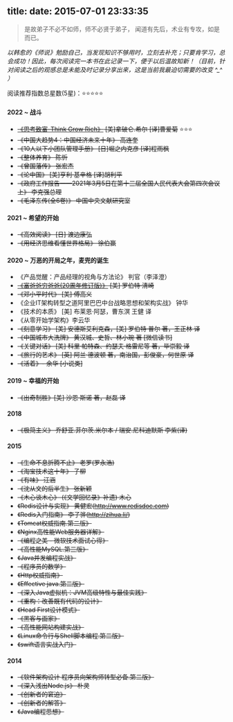 title: 
date: 2015-07-01 23:33:35
---
> 是故弟子不必不如师，师不必贤于弟子，
> 闻道有先后，术业有专攻，如是而已。 

*以韩愈的《师说》勉励自己，当发现知识不够用时，立刻去补充；只要肯学习，总会成功！因此，每次阅读完一本书在此记录一下，便于以后温故知新！（目前，针对阅读之后的观感总是未能及时记录分享出来，这是当前我最迫切需要的改变  ^_^ ）*

阅读推荐指数总星数(5星)：⭐⭐⭐⭐⭐


#### 2022 ~ 战斗
* ~~[《思考致富-Think Grow Rich》](https://effine.cn/2022/07/21/ThinkGrowRich) [美]拿破仑.希尔  [译]曹爱菊~~  ⭐⭐⭐
* ~~《中国大趋势4：中国经济未来十年》 高连奎~~
* ~~《10人以下小团队管理手册》 [日]堀之内克彦 [译]程雨枫~~
* ~~《整体养育》 陈忻~~
* ~~《曾国藩传》 张宏杰~~
* ~~《论中国》 [美]亨利·基辛格 [译]胡利平~~
* ~~《政府工作报告——2021年3月5日在第十三届全国人民代表大会第四次会议上》 李克强总理~~
* ~~《毛泽东传(全6卷)》 中国中央文献研究室~~

#### 2021 ~ 希望的开始
* ~~《高效阅读》 [日] 渡边康弘~~
* ~~《用经济思维看懂世界格局》 徐伯赢~~

#### 2020 ~ 万恶的开局之年，麦兜的诞生
* 《产品觉醒：产品经理的视角与方法论》 判官（李泽澄）
* ~~[《富爸爸穷爸爸(20周年修订版)》](https://effine.cn/2022/05/12/RichDadPoorDad) [美] 罗伯特·清崎~~
* ~~《邓小平时代》 [美] 傅高义~~
* 《企业IT架构转型之道阿里巴巴中台战略思想和架构实战》 钟华
* 《技术的本质》 [美] 布莱恩·阿瑟，曹东溟 王健 译
* 《从零开始学架构》李云华
* ~~《刻意学习》 [美] 安德斯艾利克森，[美] 罗伯特·普尔 著，王正林 译~~
* ~~《中国城市大洗牌》 黄汉城、史哲、林小琬 著 [微信读书]~~
* ~~《关键对话》 [美] 科里·帕特森、约瑟夫·格雷尼等 著，毕崇毅 译~~
* ~~《旅行的艺术》 [英] 阿兰·德波顿 著，南治国，彭俊豪，何世原 译~~
* ~~《活着》- 余华 [小说类]~~


#### 2019 ~ 幸福的开始
* ~~《出奇制胜》[美] 沙恩·斯诺 著，赵磊 译~~

#### 2018
* ~~《极简主义》 乔舒亚.菲尔茨.米尔本 / 瑞安.尼科迪默斯    李紫(译)~~
    
#### 2015
* ~~《生命不息折腾不止》 老罗(罗永浩)~~
* ~~《淘宝技术这十年》 子柳~~
* ~~《有味》 汪涵~~
* ~~《沈从文的后半生》 张新颖~~
* ~~《木心谈木心》 (《文学回忆录》补遗)  木心~~
* ~~《Redis设计与实现》 黄健宏(http://www.redisdoc.com)~~
* ~~《Redis入门指南》 李子骅(http://zihua.li/)~~
* ~~《Tomcat权威指南.第二版》~~
* ~~《Nginx高性能Web服务器详解》~~
* ~~《编程之美 - 微软技术面试心得》~~
* ~~《高性能MySQL.第三版》~~
* ~~《Java并发编程实战》~~
* ~~《程序员的数学》~~
* ~~《Http权威指南》~~
* ~~《Effective java.第二版》~~
* ~~《深入Java虚拟机：JVM高级特性与最佳实践》~~
* ~~《重构：改善既有代码的设计》~~
* ~~《Head First设计模式》~~
* ~~《黑客与画家》~~
* ~~《高性能网站构建实战》~~
* ~~《Linux命令行与Shell脚本编程.第二版》~~
* ~~《swift语言实战入门》~~
   
#### 2014
* ~~《软件架构设计 程序员向架构师转型必备.第二版》~~
* ~~《深入浅出Node.js》 朴灵~~
* ~~《创新者的窘迫》~~
* ~~《创新者的解答》~~
* ~~《Java编程思想》~~